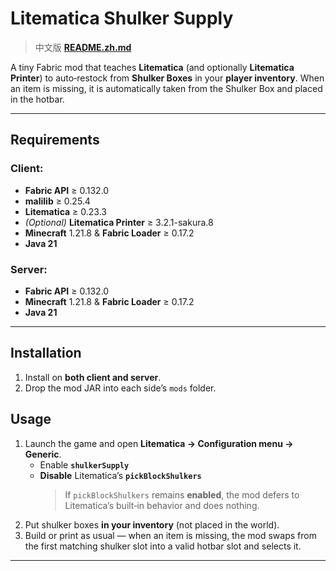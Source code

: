 # Litematica Shulker Supply

> 中文版 **[README.zh.md](README.zh.md)**

A tiny Fabric mod that teaches **Litematica** (and optionally **Litematica Printer**) to auto‑restock from **Shulker Boxes** in your **player inventory**. When an item is missing, it is automatically taken from the Shulker Box and placed in the hotbar.

---

## Requirements

### Client:

- **Fabric API** ≥ 0.132.0
- **malilib** ≥ 0.25.4
- **Litematica** ≥ 0.23.3
- *(Optional)* **Litematica Printer** ≥ 3.2.1-sakura.8
- **Minecraft** 1.21.8 & **Fabric Loader** ≥ 0.17.2
- **Java 21**

### Server:
- **Fabric API** ≥ 0.132.0
- **Minecraft** 1.21.8 & **Fabric Loader** ≥ 0.17.2
- **Java 21**
---

## Installation

1. Install on **both client and server**.
2. Drop the mod JAR into each side’s `mods` folder.

## Usage

1. Launch the game and open **Litematica → Configuration menu → Generic**.
   - Enable **`shulkerSupply`**
   - **Disable** Litematica’s **`pickBlockShulkers`**
     > If `pickBlockShulkers` remains **enabled**, the mod defers to Litematica’s built‑in behavior and does nothing.
2. Put shulker boxes **in your inventory** (not placed in the world).
3. Build or print as usual — when an item is missing, the mod swaps from the first matching shulker slot into a valid hotbar slot and selects it.

---
